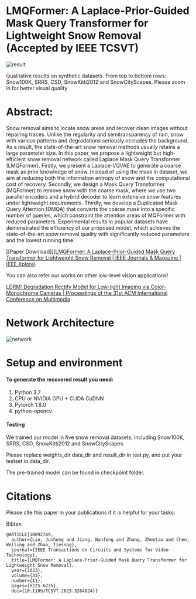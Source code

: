 # LMQFormer: A Laplace-Prior-Guided Mask Query Transformer for Lightweight Snow Removal <br> (Accepted by IEEE TCSVT)

![result](https://github.com/StephenLinn/LMQFormer/blob/main/img/result.png)

Qualitative results on synthetic datasets. From top to bottom rows: Snow100K, SRRS, CSD, SnowKitti2012 and SnowCityScapes. Please zoom in for better visual quality

# Abstract:

Snow removal aims to locate snow areas and recover clean images without repairing traces. Unlike the regularity and semitransparency of rain, snow with various patterns and degradations seriously occludes the background. As a result, the state-of-the-art snow removal methods usually retains a large parameter size. In this paper, we propose a lightweight but high-efficient snow removal network called Laplace Mask Query Transformer (LMQFormer). Firstly, we present a Laplace-VQVAE to generate a coarse mask as prior knowledge of snow. Instead of using the mask in dataset, we aim at reducing both the information entropy of snow and the computational cost of recovery. Secondly, we design a Mask Query Transformer (MQFormer) to remove snow with the coarse mask, where we use two parallel encoders and a hybrid decoder to learn extensive snow features under lightweight requirements. Thirdly, we develop a Duplicated Mask Query Attention (DMQA) that converts the coarse mask into a specific number of queries, which constraint the attention areas of MQFormer with reduced parameters. Experimental results in popular datasets have demonstrated the efficiency of our proposed model, which achieves the state-of-the-art snow removal quality with significantly reduced parameters and the lowest running time.

[[Paper Download]]([LMQFormer: A Laplace-Prior-Guided Mask Query Transformer for Lightweight Snow Removal | IEEE Journals & Magazine | IEEE Xplore](https://ieeexplore.ieee.org/abstract/document/10092769))

You can also refer our works on other low-level vision applications!

[LDRM: Degradation Rectify Model for Low-light Imaging via Color-Monochrome Cameras | Proceedings of the 31st ACM International Conference on Multimedia](https://dl.acm.org/doi/abs/10.1145/3581783.3613792)


# Network Architecture

![network](https://github.com/StephenLinn/LMQFormer/blob/main/img/network.png)


# Setup and environment

#### To generate the recovered result you need:

1. Python 3.7
2. CPU or NVIDIA GPU + CUDA CuDNN
3. Pytorch 1.8.0
4. python-opencv

#### Testing

We trained our model in five snow removal datasets, including Snow100K, SRRS, CSD, SnowKitti2012 and SnowCityScapes.

Please replace weights_dir data_dir and result_dir in test.py, and put your testset in data_dir.

The pre-trained model can be found in checkpoint folder.


# Citations
Please cite this paper in your publications if it is helpful for your tasks:    

Bibtex:
```
@ARTICLE{10092769,
  author={Lin, Junhong and Jiang, Nanfeng and Zhang, Zhentao and Chen, Weiling and Zhao, Tiesong},
  journal={IEEE Transactions on Circuits and Systems for Video Technology}, 
  title={LMQFormer: A Laplace-Prior-Guided Mask Query Transformer for Lightweight Snow Removal}, 
  year={2023},
  volume={33},
  number={11},
  pages={6225-6235},
  doi={10.1109/TCSVT.2023.3264824}}

```
